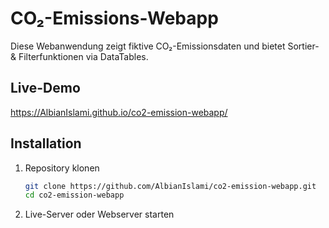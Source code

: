 # CO₂-Emissions-Webapp

Diese Webanwendung zeigt fiktive CO₂-Emissionsdaten und bietet Sortier- & Filterfunktionen via DataTables.

## Live-Demo
https://AlbianIslami.github.io/co2-emission-webapp/

## Installation
1. Repository klonen  
   ```bash
   git clone https://github.com/AlbianIslami/co2-emission-webapp.git
   cd co2-emission-webapp
   ```  
2. Live-Server oder Webserver starten  
